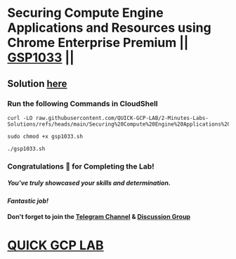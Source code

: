 # Securing Compute Engine Applications and Resources using Chrome Enterprise Premium || [GSP1033](https://www.cloudskillsboost.google/focuses/104663?parent=catalog) ||

## Solution [here]()

### Run the following Commands in CloudShell

```
curl -LO raw.githubusercontent.com/QUICK-GCP-LAB/2-Minutes-Labs-Solutions/refs/heads/main/Securing%20Compute%20Engine%20Applications%20and%20Resources%20using%20Chrome%20Enterprise%20Premium/gsp1033.sh

sudo chmod +x gsp1033.sh

./gsp1033.sh
```

### Congratulations 🎉 for Completing the Lab!  

##### *You've truly showcased your skills and determination.*  

#### *Fantastic job!*  

#### Don't forget to join the [Telegram Channel](https://t.me/quickgcplab) & [Discussion Group](https://t.me/quickgcplabchats)  

# [QUICK GCP LAB](https://www.youtube.com/@quickgcplab)